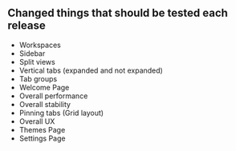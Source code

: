 ## Changed things that should be tested each release

- Workspaces
- Sidebar
- Split views
- Vertical tabs (expanded and not expanded)
- Tab groups
- Welcome Page
- Overall performance
- Overall stability
- Pinning tabs (Grid layout)
- Overall UX
- Themes Page
- Settings Page
